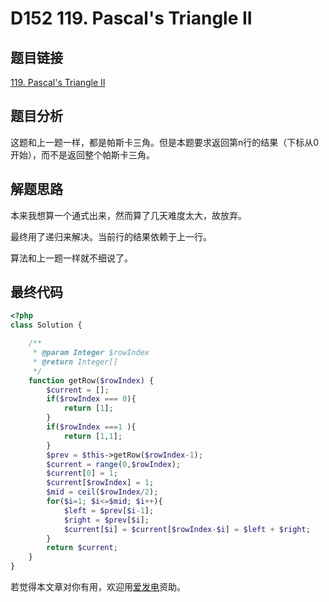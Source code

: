 # D152 119. Pascal's Triangle II

## 题目链接

[119. Pascal's Triangle II](https://leetcode.com/problems/pascals-triangle-ii/)

## 题目分析

这题和上一题一样，都是帕斯卡三角。但是本题要求返回第n行的结果（下标从0开始），而不是返回整个帕斯卡三角。

## 解题思路

本来我想算一个通式出来，然而算了几天难度太大，故放弃。

最终用了递归来解决。当前行的结果依赖于上一行。

算法和上一题一样就不细说了。

## 最终代码

```php
<?php
class Solution {

    /**
     * @param Integer $rowIndex
     * @return Integer[]
     */
    function getRow($rowIndex) {
        $current = [];
        if($rowIndex === 0){
            return [1];
        }
        if($rowIndex ===1 ){
            return [1,1];
        }
        $prev = $this->getRow($rowIndex-1);
        $current = range(0,$rowIndex);
        $current[0] = 1;
        $current[$rowIndex] = 1;
        $mid = ceil($rowIndex/2);
        for($i=1; $i<=$mid; $i++){
            $left = $prev[$i-1];
            $right = $prev[$i];
            $current[$i] = $current[$rowIndex-$i] = $left + $right;
        }
        return $current;
    }
}
```

若觉得本文章对你有用，欢迎用[爱发电](https://afdian.net/@skys215)资助。

